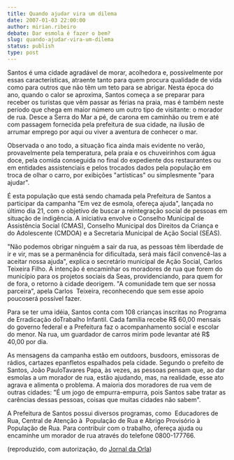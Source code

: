 ```yaml
---
title: Quando ajudar vira um dilema
date: 2007-01-03 22:00:00
author: mirian.ribeiro
debate: Dar esmola é fazer o bem?
slug: quando-ajudar-vira-um-dilema
status: publish 
type: post
---
```


Santos é uma cidade agradável de morar, acolhedora e, possivelmente por essas características, atraente tanto para quem procura qualidade de vida como para outros que não têm um teto para se abrigar. Nesta época do ano, quando o calor se aproxima, Santos começa a se preparar para receber os turistas que vêm passar as férias na praia, mas é também neste período que chega em maior número um outro tipo de visitante: o morador de rua. Desce a Serra do Mar a pé, de carona em caminhão ou trem e até com passagem fornecida pela prefeitura de sua cidade, na ilusão de arrumar emprego por aqui ou viver a aventura de conhecer o mar.   
  
Observada o ano todo, a situação fica ainda mais evidente no verão, provavelmente pela temperatura, pela praia e os chuveirinhos com água doce, pela comida conseguida no final do expediente dos restaurantes ou em entidades assistenciais e pelos trocados dados pela população em troca de olhar o carro, por exibições "artísticas" ou simplesmente "para ajudar".     
  
É esta população que está sendo chamada pela Prefeitura de Santos a participar da campanha "Em vez de esmola, ofereça ajuda", lançada no último dia 21, com o objetivo de buscar a reintegração social de pessoas em situação de indigência. A iniciativa envolve o Conselho Municipal de Assistência Social (CMAS), Conselho Municipal dos Direitos da Criança e do Adolescente (CMDOA) e a Secretaria Municipal de Ação Social (SEAS).   
  
"Não podemos obrigar ninguém a sair da rua, as pessoas têm liberdade de ir e vir, mas se a permanência for dificultada, será mais fácil convencê-las a aceitar nossa ajuda", explica o secretário municipal de Ação Social, Carlos Teixeira Filho. A intenção é encaminhar os moradores de rua que forem do município para os projetos sociais da Seas, providenciando, para quem for de fora, o retorno à cidade deorigem. "A comunidade tem que ser nossa parceira", apela Carlos  Teixeira, reconhecendo que sem esse apoio poucoserá possível fazer.   
  
Para se ter uma idéia, Santos conta com 108 crianças inscritas no Programa de Erradicação doTrabalho Infantil. Cada família recebe R$ 60,00 mensais do governo federal e a Prefeitura faz o acompanhamento social e escolar do menor. Na rua, um guardador de carros mirim pode levantar até R$ 40,00 por dia.   
  
As mensagens da campanha estão em outdoors, busdoors, emissoras de rádios, cartazes epanfletos espalhados pela cidade. Segundo o prefeito de Santos, João PauloTavares Papa, às vezes, as pessoas pensam que, ao dar esmolas a um morador de rua, estão ajudando, mas, na realidade, esse ato agrava e alimenta o problema. A maioria dos moradores de rua vem de outras cidades: "É um jogo de empurra-empurra, pois Santos sabe tratar as carências dessas pessoas, coisas que muitas cidades não sabem".   
  
A Prefeitura de Santos possui diversos programas, como  Educadores de Rua, Central de Atenção à  População de Rua e Abrigo Provisório à População de Rua. Para contribuir com o trabalho, ofereça ajuda ou encaminhe um morador de rua através do telefone 0800-177766.  
  
(reproduzido, com autorização, do [Jornal da Orla](http://www.jornaldaorla.com.br/arquivo/10086.shtml))  
  
  

